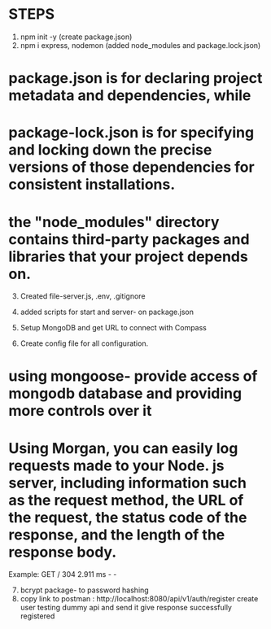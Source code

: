 # STEPS

1. npm init -y (create package.json)
2. npm i express, nodemon (added node_modules and package.lock.json)
#  package.json is for declaring project metadata and dependencies, while 
# package-lock.json is for specifying and locking down the precise versions of those dependencies for consistent installations.
# the "node_modules" directory contains third-party packages and libraries that your project depends on.

3. Created file-server.js, .env, .gitignore

4. added scripts for start and server- on package.json 

5. Setup MongoDB and get URL to connect with Compass

6. Create config file for all configuration.

# using mongoose- provide access of mongodb database and providing more controls over it

# Using Morgan, you can easily log requests made to your Node. js server, including information such as the request method, the URL of the request, the status code of the response, and the length of the response body. 
Example: GET / 304 2.911 ms - -

7. bcrypt package- to password hashing
8. copy link to postman : http://localhost:8080/api/v1/auth/register
create user testing dummy api and send
it give response successfully registered



